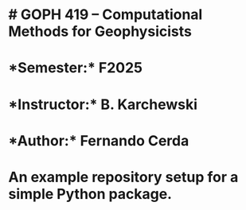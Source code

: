 # \# GOPH 419 – Computational Methods for Geophysicists

# \*Semester:\* F2025

# \*Instructor:\* B. Karchewski

# \*Author:\* Fernando Cerda

# An example repository setup for a simple Python package.



